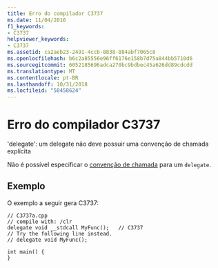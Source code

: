 ```yaml
---
title: Erro do compilador C3737
ms.date: 11/04/2016
f1_keywords:
- C3737
helpviewer_keywords:
- C3737
ms.assetid: ca2aeb23-2491-4ccb-8838-884abf7065c8
ms.openlocfilehash: b6c2a85556e96ff6176e158b7d75a844bb5710d6
ms.sourcegitcommit: 6052185696adca270bc9bdbec45a626dd89cdcdd
ms.translationtype: MT
ms.contentlocale: pt-BR
ms.lasthandoff: 10/31/2018
ms.locfileid: "50458624"
---
```

# <a name="compiler-error-c3737"></a>Erro do compilador C3737

'delegate': um delegate não deve possuir uma convenção de chamada explícita

Não é possível especificar o [convenção de chamada](../../cpp/calling-conventions.md) para um `delegate`.

## <a name="example"></a>Exemplo

O exemplo a seguir gera C3737:

```
// C3737a.cpp
// compile with: /clr
delegate void __stdcall MyFunc();   // C3737
// Try the following line instead.
// delegate void MyFunc();

int main() {
}
```
